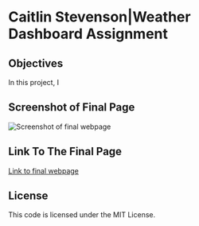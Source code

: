 # Caitlin Stevenson|Weather Dashboard Assignment

## Objectives

In this project, I 

## Screenshot of Final Page

![Screenshot of final webpage](./images/pending)

## Link To The Final Page

[Link to final webpage](PENDING)

## License

This code is licensed under the MIT License.